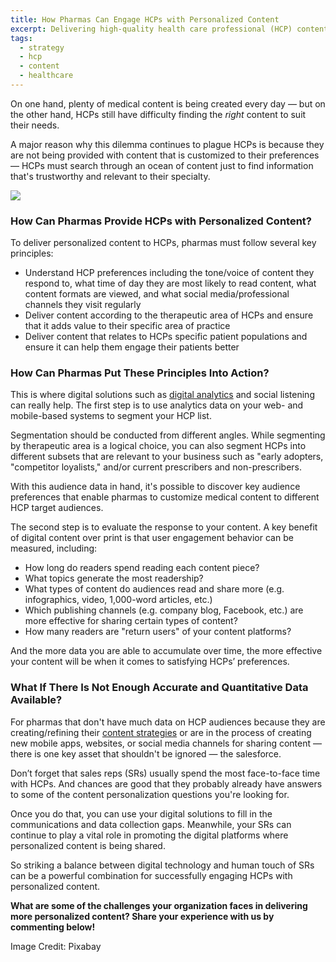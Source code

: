 ```yaml
---
title: How Pharmas Can Engage HCPs with Personalized Content
excerpt: Delivering high-quality health care professional (HCP) content is a vital tactic for pharmas wanting to strengthen their brand visibility and perception in today's ultra-competitive markets.  
tags:
  - strategy
  - hcp
  - content
  - healthcare
---
```


On one hand, plenty of medical content is being created every day — but on the other hand, HCPs still have difficulty finding the *right* content to suit their needs. 

A major reason why this dilemma continues to plague HCPs is because they are not being provided with content that is customized to their preferences — HCPs must search through an ocean of content just to find information that's trustworthy and relevant to their specialty. 

![](/content/images/2016/08/computer-1149148_1920.jpg)

### How Can Pharmas Provide HCPs with Personalized Content? 

To deliver personalized content to HCPs, pharmas must follow several key principles: 
 
- Understand HCP preferences including the tone/voice of content they respond to, what time of day they are most likely to read content, what content formats are viewed, and what social media/professional channels they visit regularly
- Deliver content according to the therapeutic area of HCPs and ensure that it adds value to their specific area of practice
- Deliver content that relates to HCPs specific patient populations and ensure it can help them engage their patients better


### How Can Pharmas Put These Principles Into Action? 

This is where digital solutions such as [digital analytics](http://blog.innocellence.com/2016/07/11/why-digital-analytics-is-crucial-for-optimizing-pharma-business-outcomes/) and social listening can really help. The first step is to use analytics data on your web- and mobile-based systems to segment your HCP list. 

Segmentation should be conducted from different angles. While segmenting by therapeutic area is a logical choice, you can also segment HCPs into different subsets that are relevant to your business such as "early adopters, "competitor loyalists," and/or current prescribers and non-prescribers. 

With this audience data in hand, it's possible to discover key audience preferences that enable  pharmas to customize medical content to different HCP target audiences.

The second step is to evaluate the response to your content. A key benefit of digital content over print is that user engagement behavior can be measured, including: 

- How long do readers spend reading each content piece? 
- What topics generate the most readership? 
- What types of content do audiences read and share more (e.g. infographics, video, 1,000-word articles, etc.)
- Which publishing channels (e.g. company blog, Facebook, etc.) are more effective for sharing certain types of content?
- How many readers are "return users" of your content platforms? 

And the more data you are able to accumulate over time, the more effective your content will be when it comes to satisfying HCPs’ preferences.


### What If There Is Not Enough Accurate and Quantitative Data Available? 

For pharmas that don't have much data on HCP audiences because they are creating/refining their [content strategies](http://blog.innocellence.com/2016/07/12/content-strategy-what-is-it-and-why-does-every-pharma-need-one/) or are in the process of creating new mobile apps, websites, or social media channels for sharing content — there is one key asset that shouldn't be ignored — the salesforce. 

Don’t forget that sales reps (SRs) usually spend the most face-to-face time with HCPs. And chances are good that they probably already have answers to some of the content personalization questions you're looking for. 

Once you do that, you can use your digital solutions to fill in the communications and data collection gaps. Meanwhile, your SRs can continue to play a vital role in promoting the digital platforms where personalized content is being shared. 

So striking a balance between digital technology and human touch of SRs can be a powerful combination for successfully engaging HCPs with personalized content.


**What are some of the challenges your organization faces in delivering more personalized content? Share your experience with us by commenting below!**

Image Credit: Pixabay 